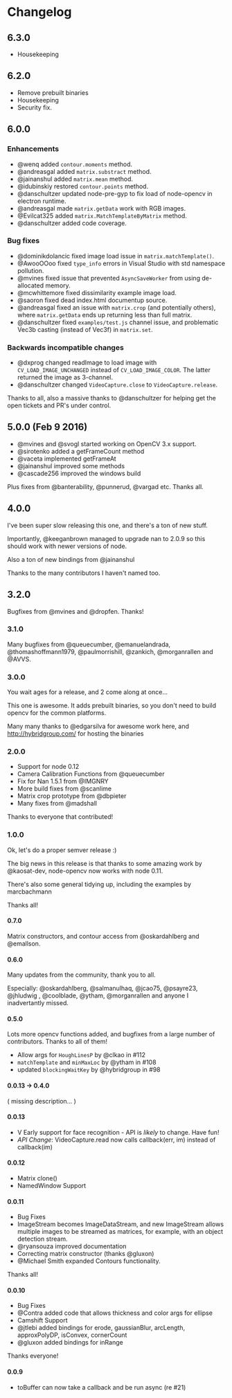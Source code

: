 
# Changelog

## 6.3.0
- Housekeeping

## 6.2.0
- Remove prebuilt binaries
- Housekeeping
- Security fix.

## 6.0.0

### Enhancements
- @wenq added `contour.moments` method.
- @andreasgal added `matrix.substract` method.
- @jainanshul added `matrix.mean` method.
- @idubinskiy restored `contour.points` method.
- @danschultzer updated node-pre-gyp to fix load of node-opencv in electron runtime.
- @andreasgal made `matrix.getData` work with RGB images.
- @Evilcat325 added `matrix.MatchTemplateByMatrix` method.
- @danschultzer added code coverage.

### Bug fixes
- @dominikdolancic fixed image load issue in `matrix.matchTemplate()`.
- @AwooOOoo fixed `type_info` errors in Visual Studio with std namespace pollution.
- @mvines fixed issue that prevented `AsyncSaveWorker` from using de-allocated memory.
- @mcwhittemore fixed dissimilarity example image load.
- @saoron fixed dead index.html documentup source.
- @andreasgal fixed an issue with `matrix.crop` (and potentially others), where `matrix.getData` ends up returning less than full matrix.
- @danschultzer fixed `examples/test.js` channel issue, and problematic Vec3b casting (instead of Vec3f) in `matrix.set`.

### Backwards incompatible changes
- @dxprog changed readImage to load image with `CV_LOAD_IMAGE_UNCHANGED` instead of `CV_LOAD_IMAGE_COLOR`. The latter returned the image as 3-channel.
- @danschultzer changed `VideoCapture.close` to `VideoCapture.release`.

Thanks to all, also a massive thanks to @danschultzer for helping get the open
tickets and PR's under control.

## 5.0.0 (Feb 9 2016)

- @mvines and @svogl started working on OpenCV 3.x support.
- @sirotenko added a getFrameCount method
- @vaceta implemented getFrameAt
- @jainanshul improved some methods
- @cascade256 improved the windows build

Plus fixes from @banterability, @punnerud, @vargad  etc. Thanks all.

## 4.0.0

I've been super slow releasing this one, and there's a ton of new stuff.

Importantly, @keeganbrown managed to upgrade nan to 2.0.9 so this should
work with newer versions of node.

Also a ton of new bindings from @jainanshul

Thanks to the many contributors I haven't named too.

## 3.2.0

Bugfixes from @mvines and @dropfen. Thanks!

### 3.1.0
Many bugfixes from @queuecumber, @emanuelandrada, @thomashoffmann1979,
@paulmorrishill, @zankich, @morganrallen and @AVVS.

### 3.0.0

You wait ages for a release, and 2 come along at once...

This one is awesome. It adds prebuilt binaries, so you don't need
to build opencv for the common platforms.

Many many thanks to @edgarsilva for awesome work here, and
http://hybridgroup.com/ for hosting the binaries


### 2.0.0

- Support for node 0.12
- Camera Calibration Functions from @queuecumber
- Fix for Nan 1.5.1 from @IMGNRY
- More build fixes from @scanlime
- Matrix crop prototype from @dbpieter
- Many fixes from @madshall

Thanks to everyone that contributed!


### 1.0.0

Ok, let's do a proper semver release :)

The big news in this release is that thanks to some amazing work by
@kaosat-dev, node-opencv now works with node 0.11.

There's also some general tidying up, including the examples by marcbachmann

Thanks all!

#### 0.7.0

Matrix constructors, and contour access from @oskardahlberg and @emallson.

#### 0.6.0

Many updates from the community, thank you to all.

Especially: @oskardahlberg, @salmanulhaq, @jcao75, @psayre23, @jhludwig
 , @coolblade, @ytham, @morganrallen and anyone I inadvertantly missed.


#### 0.5.0

Lots more opencv functions added, and bugfixes from a large number of
contributors. Thanks to all of them!

- Allow args for `HoughLinesP` by @clkao in #112
- `matchTemplate` and `minMaxLoc` by @ytham in #108
- updated `blockingWaitKey` by @hybridgroup in #98


#### 0.0.13 -> 0.4.0

( missing description... )

#### 0.0.13

- V Early support for face recognition - API is _likely_ to change. Have fun!
- *API Change*: VideoCapture.read now calls callback(err, im) instead of callback(im)

#### 0.0.12
- Matrix clone()
- NamedWindow Support

#### 0.0.11

- Bug Fixes
- ImageStream becomes ImageDataStream, and new ImageStream allows multiple images to be
streamed as matrices, for example, with an object detection stream.
- @ryansouza improved documentation
- Correcting matrix constructor (thanks @gluxon)
- @Michael Smith expanded Contours functionality.

Thanks all!

#### 0.0.10

- Bug Fixes
- @Contra added code that allows thickness and color args for ellipse
- Camshift Support
- @jtlebi added bindings for erode, gaussianBlur, arcLength, approxPolyDP, isConvex, cornerCount
- @gluxon added bindings for inRange

Thanks everyone!

#### 0.0.9

- toBuffer can now take a callback and be run async (re #21)
